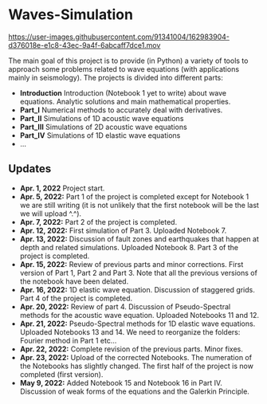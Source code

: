 # Waves-Simulation


https://user-images.githubusercontent.com/91341004/162983904-d376018e-e1c8-43ec-9a4f-6abcaff7dce1.mov



The main goal of this project is to provide (in Python) a variety of tools to approach some problems related to wave equations (with applications mainly in seismology). The projects is divided into different parts:

- **Introduction** Introduction (Notebook 1 yet to write) about wave equations. Analytic solutions and main mathematical properties.
- **Part_I** Numerical methods to accurately deal with derivatives.
- **Part_II** Simulations of 1D acoustic wave equations
- **Part_III** Simulations of 2D acoustic wave equations
- **Part_IV** Simulations of 1D elastic wave equations
- ...

## Updates
- **Apr. 1, 2022** Project start. 
- **Apr. 5, 2022:** Part 1 of the project is completed except for Notebook 1 we are still writing (it is not unlikely that the first notebook will be the last we will upload ^.^). 
- **Apr. 7, 2022:** Part 2 of the project  is completed.
- **Apr. 12, 2022:** First simulation of Part 3. Uploaded Notebook 7.
- **Apr. 13, 2022:** Discussion of fault zones and earthquakes that happen at depth and related simulations. Uploaded Notebook 8. Part 3 of the project is completed.
- **Apr. 15, 2022:** Review of previous parts and minor corrections. First version of Part 1, Part 2 and Part 3. Note that all the previous versions of the notebook have been delated.
- **Apr. 16, 2022:** 1D elastic wave equation. Discussion of staggered grids. Part 4 of the project is completed.
- **Apr. 20, 2022:** Review of part 4. Discussion of Pseudo-Spectral methods for the acoustic wave equation. Uploaded Notebooks 11 and 12.
- **Apr. 21, 2022:** Pseudo-Spectral methods for 1D elastic wave equations. Uploaded Notebooks 13 and 14. We need to reorganize the folders: Fourier method in Part 1 etc...
- **Apr. 22, 2022:** Complete revision of the previous parts. Minor fixes.
- **Apr. 23, 2022:** Upload of the corrected Notebooks. The numeration of the Notebooks has slightly changed. The first half of the project is now completed (first version).
- **May 9, 2022:** Added Notebook 15 and Notebook 16 in Part IV. Discussion of weak forms of the equations and the Galerkin Principle. 
